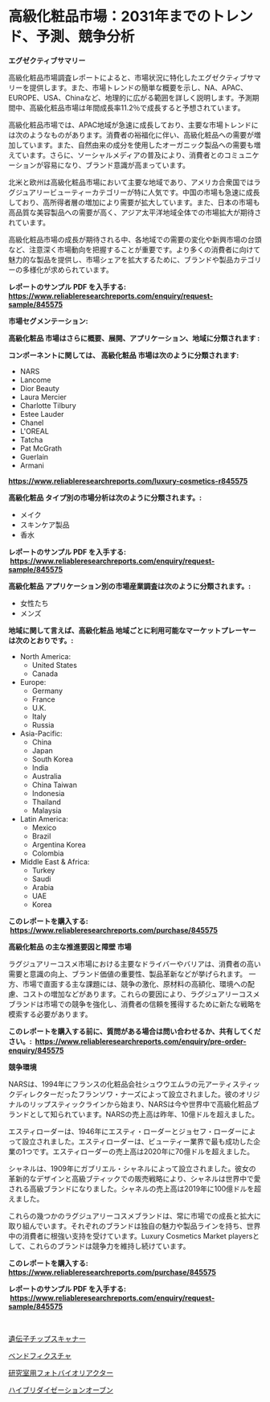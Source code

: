 <p><h1>高級化粧品市場：2031年までのトレンド、予測、競争分析</h1></p><p><strong>エグゼクティブサマリー</strong></p>
<p><p>高級化粧品市場調査レポートによると、市場状況に特化したエグゼクティブサマリーを提供します。また、市場トレンドの簡単な概要を示し、NA、APAC、EUROPE、USA、Chinaなど、地理的に広がる範囲を詳しく説明します。予測期間中、高級化粧品市場は年間成長率11.2％で成長すると予想されています。</p><p>高級化粧品市場では、APAC地域が急速に成長しており、主要な市場トレンドには次のようなものがあります。消費者の裕福化に伴い、高級化粧品への需要が増加しています。また、自然由来の成分を使用したオーガニック製品への需要も増えています。さらに、ソーシャルメディアの普及により、消費者とのコミュニケーションが容易になり、ブランド意識が高まっています。</p><p>北米と欧州は高級化粧品市場において主要な地域であり、アメリカ合衆国ではラグジュアリービューティーカテゴリーが特に人気です。中国の市場も急速に成長しており、高所得者層の増加により需要が拡大しています。また、日本の市場も高品質な美容製品への需要が高く、アジア太平洋地域全体での市場拡大が期待されています。</p><p>高級化粧品市場の成長が期待される中、各地域での需要の変化や新興市場の台頭など、注意深く市場動向を把握することが重要です。より多くの消費者に向けて魅力的な製品を提供し、市場シェアを拡大するために、ブランドや製品カテゴリーの多様化が求められています。</p></p>
<p><strong>レポートのサンプル PDF を入手する: <a href="https://www.reliableresearchreports.com/enquiry/request-sample/845575">https://www.reliableresearchreports.com/enquiry/request-sample/845575</a></strong></p>
<p><strong>市場セグメンテーション:</strong></p>
<p><strong> 高級化粧品 市場はさらに概要、展開、アプリケーション、地域に分類されます :</strong></p>
<p><strong>コンポーネントに関しては、 高級化粧品 市場は次のように分類されます: &nbsp;</strong></p>
<p><ul><li>NARS</li><li>Lancome</li><li>Dior Beauty</li><li>Laura Mercier</li><li>Charlotte Tilbury</li><li>Estee Lauder</li><li>Chanel</li><li>L'OREAL</li><li>Tatcha</li><li>Pat McGrath</li><li>Guerlain</li><li>Armani</li></ul></p>
<p><strong><a href="https://www.reliableresearchreports.com/luxury-cosmetics-r845575">https://www.reliableresearchreports.com/luxury-cosmetics-r845575</a></strong></p>
<p><strong> 高級化粧品 タイプ別の市場分析は次のように分類されます。:</strong></p>
<p><ul><li>メイク</li><li>スキンケア製品</li><li>香水</li></ul></p>
<p><strong>レポートのサンプル PDF を入手する: &nbsp;<a href="https://www.reliableresearchreports.com/enquiry/request-sample/845575">https://www.reliableresearchreports.com/enquiry/request-sample/845575</a></strong></p>
<p><strong> 高級化粧品 アプリケーション別の市場産業調査は次のように分類されます。:</strong></p>
<p><ul><li>女性たち</li><li>メンズ</li></ul></p>
<p><strong>地域に関して言えば、高級化粧品 地域ごとに利用可能なマーケットプレーヤーは次のとおりです。:</strong></p>
<p><ul>
    <li>
        North America:
        <ul>
            <li>United States</li>
            <li>Canada</li>
        </ul>
    </li>
    <li>
        Europe:
        <ul>
            <li>Germany</li>
            <li>France</li>
            <li>U.K.</li>
            <li>Italy</li>
            <li>Russia</li>
        </ul>
    </li>
    <li>
        Asia-Pacific:
        <ul>
            <li>China</li>
            <li>Japan</li>
            <li>South Korea</li>
            <li>India</li>
            <li>Australia</li>
            <li>China Taiwan</li>
            <li>Indonesia</li>
            <li>Thailand</li>
            <li>Malaysia</li>
        </ul>
    </li>
    <li>
        Latin America:
        <ul>
            <li>Mexico</li>
            <li>Brazil</li>
            <li>Argentina Korea</li>
            <li>Colombia</li>
        </ul>
    </li>
    <li>
        Middle East & Africa:
        <ul>
            <li>Turkey</li>
            <li>Saudi</li>
            <li>Arabia</li>
            <li>UAE</li>
            <li>Korea</li>
        </ul>
    </li>
    </ul></p>
<p><strong>このレポートを購入する: &nbsp;<a href="https://www.reliableresearchreports.com/purchase/845575">https://www.reliableresearchreports.com/purchase/845575</a></strong></p>
<p><strong>高級化粧品 の主な推進要因と障壁 市場</strong></p>
<p><p>ラグジュアリーコスメ市場における主要なドライバーやバリアは、消費者の高い需要と意識の向上、ブランド価値の重要性、製品革新などが挙げられます。 一方、市場で直面する主な課題には、競争の激化、原材料の高額化、環境への配慮、コストの増加などがあります。これらの要因により、ラグジュアリーコスメブランドは市場での競争を強化し、消費者の信頼を獲得するために新たな戦略を模索する必要があります。</p></p>
<p><strong>このレポートを購入する前に、質問がある場合は問い合わせるか、共有してください。:&nbsp; <a href="https://www.reliableresearchreports.com/enquiry/pre-order-enquiry/845575">https://www.reliableresearchreports.com/enquiry/pre-order-enquiry/845575</a></strong></p>
<p><strong>競争環境</strong></p>
<p><p>NARSは、1994年にフランスの化粧品会社シュウウエムラの元アーティスティックディレクターだったフランソワ・ナーズによって設立されました。彼のオリジナルのリップスティックラインから始まり、NARSは今や世界中で高級化粧品ブランドとして知られています。NARSの売上高は昨年、10億ドルを超えました。</p><p>エスティローダーは、1946年にエスティ・ローダーとジョセフ・ローダーによって設立されました。エスティローダーは、ビューティー業界で最も成功した企業の1つです。エスティローダーの売上高は2020年に70億ドルを超えました。</p><p>シャネルは、1909年にガブリエル・シャネルによって設立されました。彼女の革新的なデザインと高級ブティックでの販売戦略により、シャネルは世界中で愛される高級ブランドになりました。シャネルの売上高は2019年に100億ドルを超えました。</p><p>これらの幾つかのラグジュアリーコスメブランドは、常に市場での成長と拡大に取り組んでいます。それぞれのブランドは独自の魅力や製品ラインを持ち、世界中の消費者に根強い支持を受けています。Luxury Cosmetics Market playersとして、これらのブランドは競争力を維持し続けています。</p></p>
<p><strong>このレポートを購入する: &nbsp; <a href="https://www.reliableresearchreports.com/purchase/845575">https://www.reliableresearchreports.com/purchase/845575</a></strong></p>
<p><strong>レポートのサンプル PDF を入手する: &nbsp;<a href="https://www.reliableresearchreports.com/enquiry/request-sample/845575">https://www.reliableresearchreports.com/enquiry/request-sample/845575</a></strong><strong></strong></p>
<p>&nbsp;</p>
<p><p><a href="https://github.com/KaydenJohns1964/Market-Research-Report-List-1/blob/main/789573619277.md">遺伝子チップスキャナー</a></p><p><a href="https://medium.com/@carmenfery2023/%E6%9B%B2%E3%81%92%E3%83%95%E3%82%A3%E3%82%AF%E3%82%B9%E3%83%81%E3%83%A3%E5%B8%82%E5%A0%B4-2031%E5%B9%B4%E3%81%BE%E3%81%A7%E3%81%AE%E3%83%88%E3%83%AC%E3%83%B3%E3%83%89-%E4%BA%88%E6%B8%AC-%E7%AB%B6%E4%BA%89%E5%88%86%E6%9E%90-bc351ef9af6e">ベンドフィクスチャ</a></p><p><a href="https://medium.com/@r.aspinall_32685/2024%E5%B9%B4%E3%81%8B%E3%82%892031%E5%B9%B4%E3%81%BE%E3%81%A7%E3%81%AE%E6%9C%9F%E9%96%93%E3%81%AB%E4%BA%88%E6%B8%AC%E3%81%95%E3%82%8C%E3%82%8B-%E5%AE%9F%E9%A8%93%E5%AE%A4%E7%94%A8%E5%85%89%E5%90%88%E6%88%90%E3%83%90%E3%82%A4%E3%82%AA%E3%83%AA%E3%82%A2%E3%82%AF%E3%82%BF%E3%83%BC%E5%B8%82%E5%A0%B4%E3%81%AE%E5%8B%95%E5%90%91%E3%81%A8%E5%B8%82%E5%A0%B4%E5%88%86%E6%9E%90-34c1177af4d7">研究室用フォトバイオリアクター</a></p><p><a href="https://github.com/marbadji/Market-Research-Report-List-1/blob/main/122751519276.md">ハイブリダイゼーションオーブン</a></p></p>
